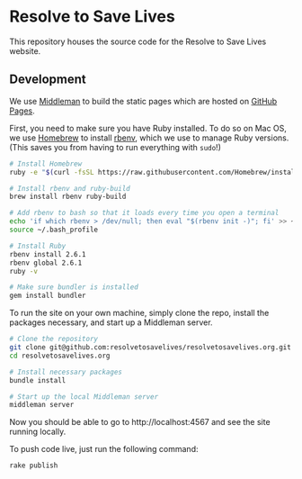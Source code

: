 # Resolve to Save Lives

This repository houses the source code for the Resolve to Save Lives website.

## Development

We use [Middleman](https://middlemanapp.com/) to build the static pages which are hosted on [GitHub Pages](https://pages.github.com/).

First, you need to make sure you have Ruby installed. To do so on Mac OS, we use [Homebrew](https://brew.sh/) to install [rbenv](https://github.com/rbenv/rbenv), which we use to manage Ruby versions. (This saves you from having to run everything with `sudo`!)

```sh
# Install Homebrew
ruby -e "$(curl -fsSL https://raw.githubusercontent.com/Homebrew/install/master/install)"

# Install rbenv and ruby-build
brew install rbenv ruby-build

# Add rbenv to bash so that it loads every time you open a terminal
echo 'if which rbenv > /dev/null; then eval "$(rbenv init -)"; fi' >> ~/.bash_profile
source ~/.bash_profile

# Install Ruby
rbenv install 2.6.1
rbenv global 2.6.1
ruby -v

# Make sure bundler is installed
gem install bundler
```

To run the site on your own machine, simply clone the repo, install the packages necessary, and start up a Middleman server.

```sh
# Clone the repository
git clone git@github.com:resolvetosavelives/resolvetosavelives.org.git
cd resolvetosavelives.org

# Install necessary packages
bundle install

# Start up the local Middleman server
middleman server
```

Now you should be able to go to http://localhost:4567 and see the site running locally.

To push code live, just run the following command:

```sh
rake publish
```